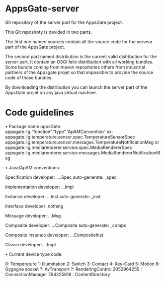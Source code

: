 AppsGate-server
===============

Git repository of the server part for the AppsGate project.

This Git reposiroty is devided in two parts.

The first one named sources contain all the source code for the serveur part of
the AppsGate project.

The second part named distribution is the current valid distribution for the server part.
It contain an OSGi felix distribution with all working bundles. Some bundle coming from
maven repositories others from industrial partners of the Appsgate projet so that impossible
to provide the source code of those bundles.

By downloading the distribution you can launch the server part of the AppsGate projet on any 
java virtual machine.




Code guidelines
===============

• Package name appsGate: appsgate.lig.“fonction“.“type“.“ApAMConvention“
  ex: 
  appsgate.lig.temperature.sensor.spec.TemperatureSensorSpec
  appsgate.lig.temperature.sensor.messages.TemperatureNotificationMsg
  or
  appsgate.lig.mediarenderer.service.spec.MediaRendererSpec
  appsgate.lig.mediarenderer.service.messages.MediaRendererNotificationMsg


• Java/ApAM conventions:

  Specification
  developer: ….Spec
  auto-generate: _spec
  
  Implementation
  developer: …Impl
  
  Instance
  developer: …Inst
  auto-generate: _inst

  Interface
  developer: nothing

  Message
  developer: …Msg

  Composite
  developer: …Composite
  auto-generate: _compo

  Composite instance
  developer: …CompositeInst

  Classe
  developer: …Impl

• Current device type code:

  0: Temperature
  1: Illumination
  2: Switch
  3: Contact
  4: Key-Card
  5: Motion
  6: Gygogne socket
  ?: AvTransport
  ?: RenderingControl
  2052964255 : ConnectionManager
  794225618 : ContentDirectory
